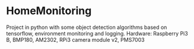 # HomeMonitoring
Project in python with some object detection algorithms based on tensorflow, environment monitoring and logging.
Hardware: Raspberry Pi3 B, BMP180, AM2302, RPi3 camera module v2, PMS7003
